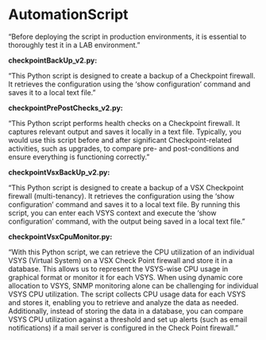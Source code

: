 # AutomationScript

“Before deploying the script in production environments, it is essential to thoroughly test it in a LAB environment.”

**checkpointBackUp_v2.py:** 

“This Python script is designed to create a backup of a Checkpoint firewall. It retrieves the configuration using the ‘show configuration’ command and saves it to a local text file.”

**checkpointPrePostChecks_v2.py:** 

“This Python script performs health checks on a Checkpoint firewall. It captures relevant output and saves it locally in a text file. Typically, you would use this script before and after significant Checkpoint-related activities, such as upgrades, to compare pre- and post-conditions and ensure everything is functioning correctly.”

**checkpointVsxBackUp_v2.py:**

“This Python script is designed to create a backup of a VSX Checkpoint firewall (multi-tenancy). It retrieves the configuration using the ‘show configuration’ command and saves it to a local text file. By running this script, you can enter each VSYS context and execute the ‘show configuration’ command, with the output being saved in a local text file.”

**checkpointVsxCpuMonitor.py:**

“With this Python script, we can retrieve the CPU utilization of an individual VSYS (Virtual System) on a VSX Check Point firewall and store it in a database. This allows us to represent the VSYS-wise CPU usage in graphical format or monitor it for each VSYS. When using dynamic core allocation to VSYS, SNMP monitoring alone can be challenging for individual VSYS CPU utilization. The script collects CPU usage data for each VSYS and stores it, enabling you to retrieve and analyze the data as needed. Additionally, instead of storing the data in a database, you can compare VSYS CPU utilization against a threshold and set up alerts (such as email notifications) if a mail server is configured in the Check Point firewall.”
